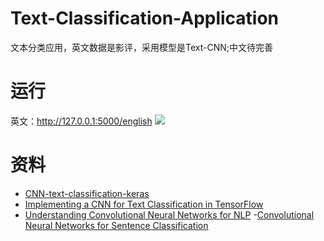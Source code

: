 # Text-Classification-Application
文本分类应用，英文数据是影评，采用模型是Text-CNN;中文待完善
# 运行
英文：http://127.0.0.1:5000/english
![](https://github.com/yanqiangmiffy/Text-Classification-Application/blob/master/assets/result.png)
# 资料
- [CNN-text-classification-keras](https://github.com/bhaveshoswal/CNN-text-classification-keras)
- [Implementing a CNN for Text Classification in TensorFlow](http://www.wildml.com/2015/12/implementing-a-cnn-for-text-classification-in-tensorflow/)
- [Understanding Convolutional Neural Networks for NLP](http://www.wildml.com/2015/11/understanding-convolutional-neural-networks-for-nlp/)
-[Convolutional Neural Networks for Sentence Classification](https://arxiv.org/abs/1408.5882)
